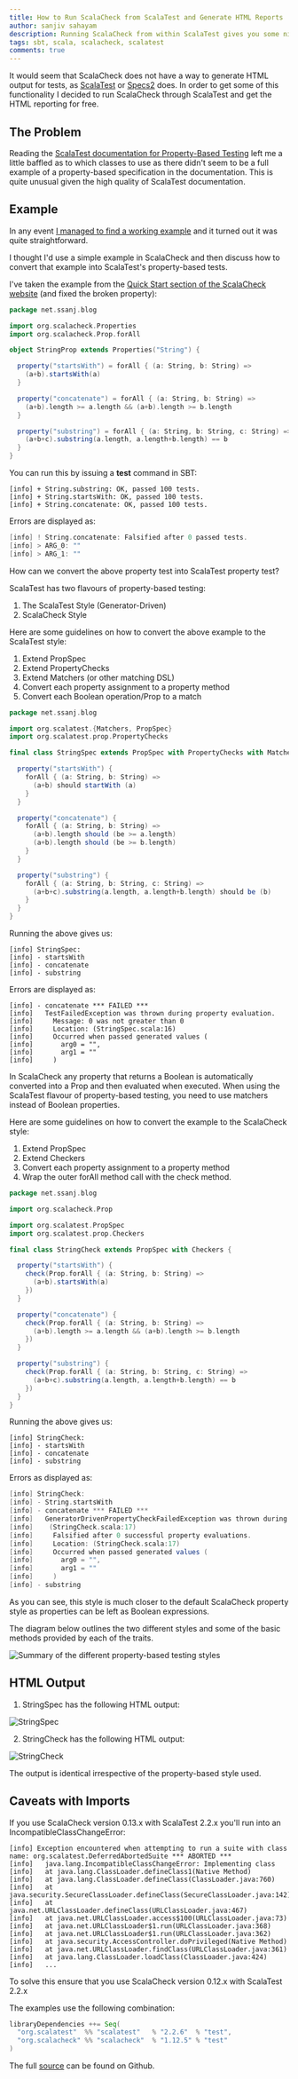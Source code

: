 ```yaml
---
title: How to Run ScalaCheck from ScalaTest and Generate HTML Reports
author: sanjiv sahayam
description: Running ScalaCheck from within ScalaTest gives you some niceties such as HTML report generation. Here's how to get started.
tags: sbt, scala, scalacheck, scalatest
comments: true
---
```


It would seem that ScalaCheck does not have a way to generate HTML output for tests, as [ScalaTest](http://scalatest.org) or [Specs2](http://etorreborre.github.io/specs2) does. In order to get some of this functionality I decided to run ScalaCheck through ScalaTest and get the HTML reporting for free.

## The Problem

Reading the [ScalaTest documentation for Property-Based Testing](http://www.scalatest.org/user_guide/property_based_testing) left me a little baffled as to which classes to use as there didn't seem to be a full example of a property-based specification in the documentation. This is quite unusual given the high quality of ScalaTest documentation.

## Example

In any event [I managed to find a working example](https://github.com/oscarrenalias/scalacheck-cookbook/blob/master/markdown/scalacheck-integration.md#using-scalacheck-with-scalatest) and it turned out it was quite straightforward.

I thought I'd use a simple example in ScalaCheck and then discuss how to convert that example into ScalaTest's property-based tests.

I've taken the example from the [Quick Start section of the ScalaCheck website](http://scalacheck.org/#quickstart) (and fixed the broken property):

```{.scala .scrollx}
package net.ssanj.blog

import org.scalacheck.Properties
import org.scalacheck.Prop.forAll

object StringProp extends Properties("String") {

  property("startsWith") = forAll { (a: String, b: String) =>
    (a+b).startsWith(a)
  }

  property("concatenate") = forAll { (a: String, b: String) =>
    (a+b).length >= a.length && (a+b).length >= b.length
  }

  property("substring") = forAll { (a: String, b: String, c: String) =>
    (a+b+c).substring(a.length, a.length+b.length) == b
  }
}
```

You can run this by issuing a __test__ command in SBT:

```{.terminal .scrollx}
[info] + String.substring: OK, passed 100 tests.
[info] + String.startsWith: OK, passed 100 tests.
[info] + String.concatenate: OK, passed 100 tests.
```

Errors are displayed as:

```{.scala .scrollx}
[info] ! String.concatenate: Falsified after 0 passed tests.
[info] > ARG_0: ""
[info] > ARG_1: ""
```

How can we convert the above property test into ScalaTest property test?

ScalaTest has two flavours of property-based testing:

1. The ScalaTest Style (Generator-Driven)
1. ScalaCheck Style

Here are some guidelines on how to convert the above example to the ScalaTest style:

1. Extend PropSpec
1. Extend PropertyChecks
1. Extend Matchers (or other matching DSL)
1. Convert each property assignment to a property method
1. Convert each Boolean operation/Prop to a match

```{.scala .scrollx}
package net.ssanj.blog

import org.scalatest.{Matchers, PropSpec}
import org.scalatest.prop.PropertyChecks

final class StringSpec extends PropSpec with PropertyChecks with Matchers {

  property("startsWith") {
    forAll { (a: String, b: String) =>
      (a+b) should startWith (a)
    }
  }

  property("concatenate") {
    forAll { (a: String, b: String) =>
      (a+b).length should (be >= a.length)
      (a+b).length should (be >= b.length)
    }
  }

  property("substring") {
    forAll { (a: String, b: String, c: String) =>
      (a+b+c).substring(a.length, a.length+b.length) should be (b)
    }
  }
}
```

Running the above gives us:

```{.terminal .scrollx}
[info] StringSpec:
[info] - startsWith
[info] - concatenate
[info] - substring
```

Errors are displayed as:

```{.terminal .scrollx}
[info] - concatenate *** FAILED ***
[info]   TestFailedException was thrown during property evaluation.
[info]     Message: 0 was not greater than 0
[info]     Location: (StringSpec.scala:16)
[info]     Occurred when passed generated values (
[info]       arg0 = "",
[info]       arg1 = ""
[info]     )
```

In ScalaCheck any property that returns a Boolean is automatically converted into a Prop and then evaluated when executed. When using the ScalaTest flavour of property-based testing, you need to use matchers instead of Boolean properties.

Here are some guidelines on how to convert the example to the ScalaCheck style:

1. Extend PropSpec
1. Extend Checkers
1. Convert each property assignment to a property method
1. Wrap the outer forAll method call with the check method.

```{.scala .scrollx}
package net.ssanj.blog

import org.scalacheck.Prop

import org.scalatest.PropSpec
import org.scalatest.prop.Checkers

final class StringCheck extends PropSpec with Checkers {

  property("startsWith") {
    check(Prop.forAll { (a: String, b: String) =>
      (a+b).startsWith(a)
    })
  }

  property("concatenate") {
    check(Prop.forAll { (a: String, b: String) =>
      (a+b).length >= a.length && (a+b).length >= b.length
    })
  }

  property("substring") {
    check(Prop.forAll { (a: String, b: String, c: String) =>
      (a+b+c).substring(a.length, a.length+b.length) == b
    })
  }
}
```

Running the above gives us:

```{.terminal .scrollx}
[info] StringCheck:
[info] - startsWith
[info] - concatenate
[info] - substring
```

Errors as displayed as:

```{.scala .scrollx}
[info] StringCheck:
[info] - String.startsWith
[info] - concatenate *** FAILED ***
[info]   GeneratorDrivenPropertyCheckFailedException was thrown during property evaluation.
[info]    (StringCheck.scala:17)
[info]     Falsified after 0 successful property evaluations.
[info]     Location: (StringCheck.scala:17)
[info]     Occurred when passed generated values (
[info]       arg0 = "",
[info]       arg1 = ""
[info]     )
[info] - substring
```

As you can see, this style is much closer to the default ScalaCheck property style as properties can be left as Boolean expressions.

The diagram below outlines the two different styles and some of the basic methods provided by each of the traits.

![Summary of the different property-based testing styles](/images/scalatest_scalacheck_summary_of_different_property-based_testing_styles.png)

## HTML Output

1. StringSpec has the following HTML output:

![StringSpec](/images/scalacheck_scalatest_stringspec.jpg)

2. StringCheck has the following HTML output:

![StringCheck](/images/scalacheck_scalatest_stringcheck.jpg)

The output is identical irrespective of the property-based style used.

## Caveats with Imports

If you use ScalaCheck version 0.13.x with ScalaTest 2.2.x you'll run into an IncompatibleClassChangeError:

```{.terminal .scrollx}
[info] Exception encountered when attempting to run a suite with class name: org.scalatest.DeferredAbortedSuite *** ABORTED ***
[info]   java.lang.IncompatibleClassChangeError: Implementing class
[info]   at java.lang.ClassLoader.defineClass1(Native Method)
[info]   at java.lang.ClassLoader.defineClass(ClassLoader.java:760)
[info]   at java.security.SecureClassLoader.defineClass(SecureClassLoader.java:142)
[info]   at java.net.URLClassLoader.defineClass(URLClassLoader.java:467)
[info]   at java.net.URLClassLoader.access$100(URLClassLoader.java:73)
[info]   at java.net.URLClassLoader$1.run(URLClassLoader.java:368)
[info]   at java.net.URLClassLoader$1.run(URLClassLoader.java:362)
[info]   at java.security.AccessController.doPrivileged(Native Method)
[info]   at java.net.URLClassLoader.findClass(URLClassLoader.java:361)
[info]   at java.lang.ClassLoader.loadClass(ClassLoader.java:424)
[info]   ...
```

To solve this ensure that you use ScalaCheck version 0.12.x with ScalaTest 2.2.x

The examples use the following combination:

```{.scala .scrollx}
libraryDependencies ++= Seq(
  "org.scalatest"  %% "scalatest"   % "2.2.6"  % "test",
  "org.scalacheck" %% "scalacheck"  % "1.12.5" % "test"
)
```

The full [source](https://github.com/ssanj/scalacheck-on-scalatest) can be found on Github.